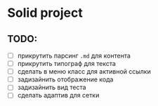 # Solid project

## TODO:

- [ ] прикрутить парсинг `.md` для контента
- [ ] прикрутить типограф для текста
- [ ] сделать в меню класс для активной ссылки
- [ ] задизайнить отображение кода
- [ ] задизайнить вид теста
- [ ] сделать адаптив для сетки
